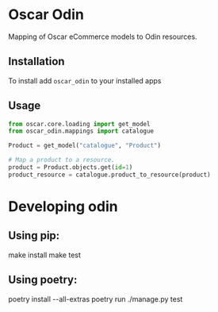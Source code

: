 # Oscar Odin

Mapping of Oscar eCommerce models to Odin resources.

## Installation

To install add `oscar_odin` to your installed apps

## Usage

```python
from oscar.core.loading import get_model
from oscar_odin.mappings import catalogue

Product = get_model("catalogue", "Product")

# Map a product to a resource.
product = Product.objects.get(id=1)
product_resource = catalogue.product_to_resource(product)
```

# Developing odin

## Using pip:

make install
make test

## Using poetry:

poetry install --all-extras
poetry run ./manage.py test